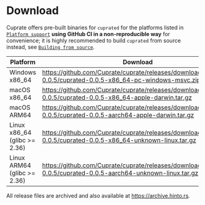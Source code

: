 # Download
Cuprate offers pre-built binaries for `cuprated` for the platforms listed in [`Platform support`](../platform.md) **using GitHub CI in a non-reproducible way** for convenience; it is highly recommended to build `cuprated` from source instead, see [`Building from source`](./source.md).

| Platform                     | Download |
|------------------------------|----------|
| Windows x86_64               | <https://github.com/Cuprate/cuprate/releases/download/cuprated-0.0.5/cuprated-0.0.5-x86_64-pc-windows-msvc.zip>
| macOS x86_64                 | <https://github.com/Cuprate/cuprate/releases/download/cuprated-0.0.5/cuprated-0.0.5-x86_64-apple-darwin.tar.gz>
| macOS ARM64                  | <https://github.com/Cuprate/cuprate/releases/download/cuprated-0.0.5/cuprated-0.0.5-aarch64-apple-darwin.tar.gz>
| Linux x86_64 (glibc >= 2.36) | <https://github.com/Cuprate/cuprate/releases/download/cuprated-0.0.5/cuprated-0.0.5-x86_64-unknown-linux.tar.gz>
| Linux ARM64 (glibc >= 2.36)  | <https://github.com/Cuprate/cuprate/releases/download/cuprated-0.0.5/cuprated-0.0.5-aarch64-unknown-linux.tar.gz>

All release files are archived and also available at <https://archive.hinto.rs>.
